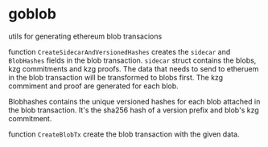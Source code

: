 # goblob
utils for generating ethereum blob transacions

function `CreateSidecarAndVersionedHashes` creates the `sidecar` and `BlobHashes` fields in the blob transaction.
`sidecar` struct contains the blobs, kzg commitments and kzg proofs.
The data that needs to send to etheruem in the blob transaction will be transformed to blobs first.
The kzg commiment and proof are generated for each blob.

Blobhashes contains the unique versioned hashes for each blob attached in the blob transaction. It's the sha256 hash of a version prefix and blob's kzg commitment.

function `CreateBlobTx` create the blob transaction with the given data.